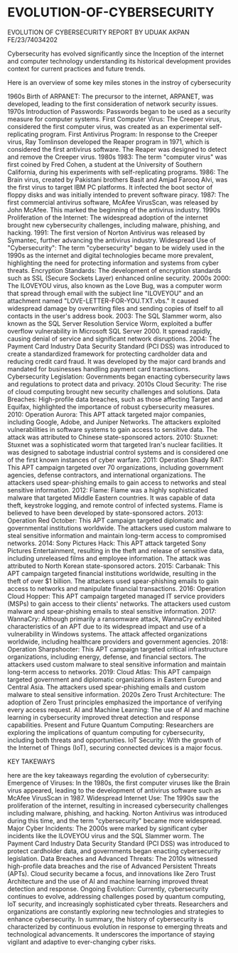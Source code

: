 # EVOLUTION-OF-CYBERSECURITY
EVOLUTION OF CYBERSECURITY
REPORT BY UDUAK AKPAN FE/23/74034202


Cybersecurity  has evolved significantly since the Inception of the internet and computer technology understanding its historical
development provides context for current
practices and future trends.

Here is an overview of some key miles stones in the instroy of cybersecurity

1960s
Birth of ARPANET: The precursor to the internet, ARPANET, was developed, leading to the first consideration of network security issues.
1970s
Introduction of Passwords: Passwords began to be used as a security measure for computer systems.
First Computer Virus: The Creeper virus, considered the first computer virus, was created as an experimental self-replicating program.
First Antivirus Program: In response to the Creeper virus, Ray Tomlinson developed the Reaper program in 1971, which is considered the first antivirus software. The Reaper was designed to detect and remove the Creeper virus.
1980s
1983: The term "computer virus" was first coined by Fred Cohen, a student at the University of Southern California, during his experiments with self-replicating programs.
1986: The Brain virus, created by Pakistani brothers Basit and Amjad Farooq Alvi, was the first virus to target IBM PC platforms. It infected the boot sector of floppy disks and was initially intended to prevent software piracy.
1987: The first commercial antivirus software, McAfee VirusScan, was released by John McAfee. This marked the beginning of the antivirus industry.
1990s
Proliferation of the Internet: The widespread adoption of the internet brought new cybersecurity challenges, including malware, phishing, and hacking.
1991: The first version of Norton Antivirus was released by Symantec, further advancing the antivirus industry.
Widespread Use of "Cybersecurity": The term "cybersecurity" began to be widely used in the 1990s as the internet and digital technologies became more prevalent, highlighting the need for protecting information and systems from cyber threats.
Encryption Standards: The development of encryption standards such as SSL (Secure Sockets Layer) enhanced online security.
2000s
2000: The ILOVEYOU virus, also known as the Love Bug, was a computer worm that spread through email with the subject line "ILOVEYOU" and an attachment named "LOVE-LETTER-FOR-YOU.TXT.vbs." It caused widespread damage by overwriting files and sending copies of itself to all contacts in the user's address book.
2003: The SQL Slammer worm, also known as the SQL Server Resolution Service Worm, exploited a buffer overflow vulnerability in Microsoft SQL Server 2000. It spread rapidly, causing denial of service and significant network disruptions.
2004: The Payment Card Industry Data Security Standard (PCI DSS) was introduced to create a standardized framework for protecting cardholder data and reducing credit card fraud. It was developed by the major card brands and mandated for businesses handling payment card transactions.
Cybersecurity Legislation: Governments began enacting cybersecurity laws and regulations to protect data and privacy.
2010s
Cloud Security: The rise of cloud computing brought new security challenges and solutions.
Data Breaches: High-profile data breaches, such as those affecting Target and Equifax, highlighted the importance of robust cybersecurity measures.
2010: Operation Aurora: This APT attack targeted major companies, including Google, Adobe, and Juniper Networks. The attackers exploited vulnerabilities in software systems to gain access to sensitive data. The attack was attributed to Chinese state-sponsored actors.
2010: Stuxnet: Stuxnet was a sophisticated worm that targeted Iran's nuclear facilities. It was designed to sabotage industrial control systems and is considered one of the first known instances of cyber warfare.
2011: Operation Shady RAT: This APT campaign targeted over 70 organizations, including government agencies, defense contractors, and international organizations. The attackers used spear-phishing emails to gain access to networks and steal sensitive information.
2012: Flame: Flame was a highly sophisticated malware that targeted Middle Eastern countries. It was capable of data theft, keystroke logging, and remote control of infected systems. Flame is believed to have been developed by state-sponsored actors.
2013: Operation Red October: This APT campaign targeted diplomatic and governmental institutions worldwide. The attackers used custom malware to steal sensitive information and maintain long-term access to compromised networks.
2014: Sony Pictures Hack: This APT attack targeted Sony Pictures Entertainment, resulting in the theft and release of sensitive data, including unreleased films and employee information. The attack was attributed to North Korean state-sponsored actors.
2015: Carbanak: This APT campaign targeted financial institutions worldwide, resulting in the theft of over $1 billion. The attackers used spear-phishing emails to gain access to networks and manipulate financial transactions.
2016: Operation Cloud Hopper: This APT campaign targeted managed IT service providers (MSPs) to gain access to their clients' networks. The attackers used custom malware and spear-phishing emails to steal sensitive information.
2017: WannaCry: Although primarily a ransomware attack, WannaCry exhibited characteristics of an APT due to its widespread impact and use of a vulnerability in Windows systems. The attack affected organizations worldwide, including healthcare providers and government agencies.
2018: Operation Sharpshooter: This APT campaign targeted critical infrastructure organizations, including energy, defense, and financial sectors. The attackers used custom malware to steal sensitive information and maintain long-term access to networks.
2019: Cloud Atlas: This APT campaign targeted government and diplomatic organizations in Eastern Europe and Central Asia. The attackers used spear-phishing emails and custom malware to steal sensitive information.
2020s
Zero Trust Architecture: The adoption of Zero Trust principles emphasized the importance of verifying every access request.
AI and Machine Learning: The use of AI and machine learning in cybersecurity improved threat detection and response capabilities.
Present and Future
Quantum Computing: Researchers are exploring the implications of quantum computing for cybersecurity, including both threats and opportunities.
IoT Security: With the growth of the Internet of Things (IoT), securing connected devices is a major focus.

KEY TAKEWAYS

here are the key takeaways regarding the evolution of cybersecurity:
Emergence of Viruses: In the 1980s, the first computer viruses like the Brain virus appeared, leading to the development of antivirus software such as McAfee VirusScan in 1987.
Widespread Internet Use: The 1990s saw the proliferation of the internet, resulting in increased cybersecurity challenges including malware, phishing, and hacking. Norton Antivirus was introduced during this time, and the term "cybersecurity" became more widespread.
Major Cyber Incidents: The 2000s were marked by significant cyber incidents like the ILOVEYOU virus and the SQL Slammer worm. The Payment Card Industry Data Security Standard (PCI DSS) was introduced to protect cardholder data, and governments began enacting cybersecurity legislation.
Data Breaches and Advanced Threats: The 2010s witnessed high-profile data breaches and the rise of Advanced Persistent Threats (APTs). Cloud security became a focus, and innovations like Zero Trust Architecture and the use of AI and machine learning improved threat detection and response.
Ongoing Evolution: Currently, cybersecurity continues to evolve, addressing challenges posed by quantum computing, IoT security, and increasingly sophisticated cyber threats. Researchers and organizations are constantly exploring new technologies and strategies to enhance cybersecurity.
In summary, the history of cybersecurity is characterized by continuous evolution in response to emerging threats and technological advancements. It underscores the importance of staying vigilant and adaptive to ever-changing cyber risks. 
